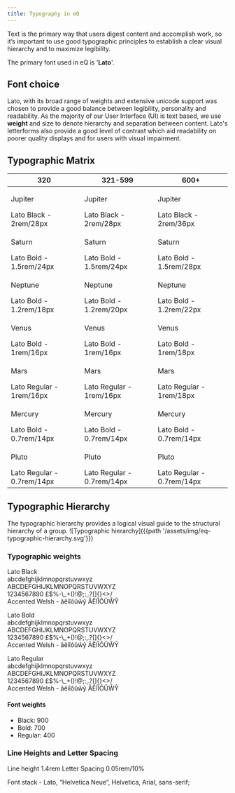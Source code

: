 ```yaml
---
title: Typography in eQ
---
```

Text is the primary way that users digest content and accomplish work, so it’s important to use good typographic principles to establish a clear visual hierarchy and to maximize legibility.

The primary font used in eQ is '__Lato__'.

## Font choice
Lato, with its broad range of weights and extensive unicode support was chosen to provide a good balance between legibility, personality and readability. As the majority of our User Interface (UI) is text based, we use __weight__ and size to denote hierarchy and separation between content. Lato's letterforms also provide a good level of contrast which aid readability on poorer quality displays and for users with visual impairment.

## Typographic Matrix

| 320                                                | 321-599                                            | 600+ |
|----------------------------------------------------|----------------------------------------------------|----------------------------------------------------|
| <p class="jupiter vp320">Jupiter</p>Lato Black - 2rem/28px  | <p class="jupiter vp599">Jupiter</p>Lato Black - 2rem/28px   | <p class="jupiter vp600">Jupiter</p>Lato Black - 2rem/36px   |
| <p class="saturn vp320">Saturn</p>Lato Bold - 1.5rem/24px   | <p class="saturn vp599">Saturn</p>Lato Bold - 1.5rem/24px   | <p class="saturn vp600">Saturn</p>Lato Bold - 1.5rem/28px   |
| <p class="neptune vp320">Neptune</p>Lato Bold - 1.2rem/18px  | <p class="neptune vp599">Neptune</p>Lato Bold - 1.2rem/20px  | <p class="neptune vp600">Neptune</p>Lato Bold - 1.2rem/22px  |
| <p class="venus vp320">Venus</p>Lato Bold - 1rem/16px      | <p class="venus vp599">Venus</p>Lato Bold - 1rem/16px      | <p class="venus vp600">Venus</p>Lato Bold - 1rem/18px      |
| <p class="mars vp320">Mars</p>Lato Regular - 1rem/16px    | <p class="mars vp599">Mars</p>Lato Regular - 1rem/16px    | <p class="mars vp600">Mars</p>Lato Regular - 1rem/18px    |
| <p class="mercury vp320">Mercury</p>Lato Bold - 0.7rem/14px  | <p class="mercury vp599">Mercury</p>Lato Bold - 0.7rem/14px  | <p class="mercury vp600">Mercury</p>Lato Bold - 0.7rem/14px  |
| <p class="pluto vp320">Pluto</p>Lato Regular - 0.7rem/14px | <p class="pluto vp599">Pluto</p>Lato Regular - 0.7rem/14px | <p class="pluto vp600">Pluto</p>Lato Regular - 0.7rem/14px |

## Typographic Hierarchy
The typographic hierarchy provides a logical visual guide to the structural hierarchy of a group.
![Typographic hierarchy]({{path '/assets/img/eq-typographic-hierarchy.svg'}})

### Typographic weights

<p class="eq-font-lato jupiter">Lato Black<br/>abcdefghijklmnopqrstuvwxyz<br/>ABCDEFGHIJKLMNOPQRSTUVWXYZ<br/>1234567890 £$%-\_+()!@;:,.?[]{}<>/<br/>Accented Welsh - &acirc;&ecirc;&iacute;&icirc;&ocirc;&ucirc;&wcirc;&ycirc; &Acirc;&Ecirc;&Iacute;&Icirc;&Ocirc;&Ucirc;&Wcirc;&Ycirc;</p>
<p class="eq-font-lato saturn">Lato Bold<br/>abcdefghijklmnopqrstuvwxyz<br/>ABCDEFGHIJKLMNOPQRSTUVWXYZ<br/>1234567890 £$%-\_+()!@;:,.?[]{}<>/<br/>Accented Welsh - &acirc;&ecirc;&iacute;&icirc;&ocirc;&ucirc;&wcirc;&ycirc; &Acirc;&Ecirc;&Iacute;&Icirc;&Ocirc;&Ucirc;&Wcirc;&Ycirc;</p>
<p class="eq-font-lato mars">Lato Regular<br/>abcdefghijklmnopqrstuvwxyz<br/>ABCDEFGHIJKLMNOPQRSTUVWXYZ<br/>1234567890 £$%-\_+()!@;:,.?[]{}<>/<br/>Accented Welsh - &acirc;&ecirc;&iacute;&icirc;&ocirc;&ucirc;&wcirc;&ycirc; &Acirc;&Ecirc;&Iacute;&Icirc;&Ocirc;&Ucirc;&Wcirc;&Ycirc;</p>

#### Font weights
* Black: 900
* Bold: 700
* Regular: 400

### Line Heights and Letter Spacing
Line height 1.4rem
Letter Spacing  0.05rem/10%

Font stack - <span class="eq-font-lato">Lato</span>, <span class="eq-font-helvneue">“Helvetica Neue”</span>, <span class="eq-font-helv">Helvetica</span>, <span class="eq-font-arial">Arial</span>, <span class="eq-font-sans-serif">sans-serif</span>;
